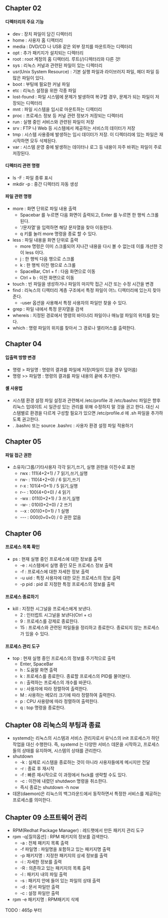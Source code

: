 ## Chapter 02 

#### 디렉터리의 주요 기능 
- dev : 장치 파일이 담긴 디렉터리
- home : 사용자 홈 디렉터리 
- media : DVD/CD 나 USB 같은 외부 장치를 마운트하는 디렉터리 
- opt : 추가 패키지가 설치되는 디렉터리 
- root : root 계정의 홈 디렉터리. 루트(/)디렉터리와 다른 것!
- sys : 리눅스 커널과 관련된 파일이 있는 디렉터리 
- usr(Unix System Resource) : 기본 실행 파일과 라이브러지 파일, 헤더 파일 등 많은 파일이 있다. 
- boot : 부팅에 필요한 커널 파일 
- etc : 리눅스 설정을 위한 각종 파일 
- lost-found : 파일 시스템에 문제가 발생하여 복구할 경우, 문제가 되는 파일이 저장되는 디렉터리 
- mnt : 파일 시스템을 임시로 마운트하는 디렉터리 
- proc : 프로세스 정보 등 커널 관련 정보가 저장되는 디렉터리 
- run : 실행 중인 서비스와 관련된 파일이 저장 
- srv : FTP 나 Web 등 시스템에서 제공하는 서비스의 데이터가 저장 
- tmp : 시스템 사용중에 발생하는 임시 데이터가 저장. 이 디렉터리에 있는 파일은 재시작하면 모두 삭제된다. 
- var : 시스템 운영 중에 발생하는 데이터나 로그 등 내용이 자주 바뀌는 파일이 주로 저장된다. 

#### 디렉터리 관련 명령 
- ls -F : 파일 종류 표시
- mkdir -p : 중간 디렉터리 자동 생성 

#### 파일 관련 명령 
- more : 화면 단위로 파일 내용 출력 
  - Spacebar 를 누르면 다음 화면이 출력되고, Enter 를 누르면 한 행씩 스크롤 된다. 
  - '/문자열'을 입력하면 해당 문자열을 찾아 이동한다.
  - q 키를 눌러 more 명령을 종료 할 수 있다. 
- less : 파일 내용을 화면 단위로 출력
  - more 명령은 이미 스크롤되어 지나간 내용을 다시 볼 수 없는데 이를 개선한 것이 less 이다. 
  - j : 한 행씩 다음 행으로 스크롤 
  - k : 한 행씩 이전 행으로 스크롤 
  - SpaceBar, Ctrl + f : 다음 화면으로 이동 
  - Ctrl + b : 이전 화면으로 이동 
- touch : 빈 파일을 생성하거나 파일의 마지막 접근 시간 또는 수정 시간을 변경 
- find : 리눅스의 디렉터리 계층 구조에서 특정 파일이 어느 디렉터리에 있는지 찾아준다.
  - -user 옵션을 사용해서 특정 사용자의 파일만 찾을 수 있다.
- grep : 파일 내에서 특정 문자열을 검색 
- whereis : 지정된 경로에서 명령의 바이너리 파일이나 매뉴얼 파일의 위치를 찾는다. 
- which : 명령 파일의 위치를 찾아서 그 경로나 앨리어스를 출력한다. 


## Chapter 04

#### 입출력 방향 변경 
- 명령 > 파일명 : 명령의 결과를 파일에 저장(파일이 있을 경우 덮어씀)
- 명령 >> 파일명 : 명령의 결과를 파일 내용의 끝에 추가한다. 

#### 셸 사용법 
- 시스템 환경 설정 파일 설정과 관련해서 /etc/profile 과 /etc/bashrc 파일은 향후 리눅스 업데이트 시 일관성 있는 관리를 위해 수정하지 말 것을 권고 한다. 대신 시스템별로 환경을 다르게 구성할 필요가 있으면 /etc/profile.d 에 .sh 파일을 추가하도록 권고한다.
- . .bashrc 또는 source .bashrc : 사용자 환경 설정 파일 적용하기 


## Chapter 05 

#### 파일 접근 권한 
- 소유자/그룹/기타사용자 각각 읽기,쓰기, 실행 권한을 이진수로 표현 
  - rwx : 111(4+2+1) / 7 읽기,쓰기,실행
  - rw- : 110(4+2+0) / 6 읽기,쓰기
  - r-x : 101(4+0+1) / 5 읽기,실행
  - r-- : 100(4+0+0) / 4 읽기
  - -wx : 011(0+2+1) / 3 쓰기,실행
  - -w- : 010(0+2+0) / 2 쓰기
  - --x : 001(0+0+1) / 1 실행
  - --- : 000(0+0+0) / 0 권한 없음 

## Chapter 06
 
#### 프로세스 목록 확인 
- ps : 현재 실행 중인 프로세스에 대한 정보를 출력 
  - -e : 시스템에서 실행 중인 모든 프로세스 정보 출력 
  - -f : 프로세스에 대한 자세한 정보 출력
  - -u uid : 특정 사용자에 대한 모든 프로세스의 정보 출력 
  - -p pid : pid 로 지정한 특정 프로세스의 정보를 출력 
  
#### 프로세스 종료하기 
- kill : 지정한 시그널을 프로세스에게 보낸다. 
  - 2 : 인터럽트 시그널을 보낸다(Ctrl + c)
  - 9 : 프로세스를 강제로 종료한다.
  - 15 : 프로세스와 관련된 파일들을 정리하고 종료한다. 종료되지 않는 프로세스가 있을 수 있다. 
  
#### 프로세스 관리 도구 
- top : 현재 실행 중인 프로세스의 정보를 주기적으로 출력 
  - Enter, SpaceBar
  - h : 도움말 화면 출력
  - k : 프로세스를 종료한다. 종료할 프로세스의 PID를 물어본다.
  - n : 출력하는 프로세스의 개수를 바꾼다.
  - u : 사용자에 따라 정렬하여 출력한다.
  - M : 사용하는 메모리 크기에 따라 정렬하여 출력한다.
  - p : CPU 사용량에 따라 정렬하여 출력한다.
  - q : top 명령을 종료한다. 
  
## Chapter 08 리눅스의 부팅과 종료 
- systemd는 리눅스의 시스템과 서비스 관리자로서 유닉스의 init 프로세스가 하던 작업을 대신 수행한다. 즉, systemd 는 다양한 서비스 데몬을 시작하고, 프로세스들의 상태를 유지하며, 시스템의 상태를 관리한다.
- shutdown 
  - -k : 실제로 시스템을 종료하는 것이 아니라 사용자들에게 메시지만 전달
  - -r : 종료 후 재시작
  - -f : 빠른 재시작으로 이 과정에서 fsck를 생략할 수도 있다.
  - -c : 이전에 내렸던 shutdwon 명령을 취소한다. 
  - 즉시 종료는 shutdown -h now 
- 데몬(daemon)은 리눅스의 백그라운드에서 동작하면서 특정한 서비스를 제공하는 프로세스를 의미한다. 

## Chapter 09 소프트웨어 관리 
- RPM(Redhat Package Manager) : 레드햇에서 만든 패키지 관리 도구
- rpm -q[질의옵션] : RPM 패키지의 정보를 검색한다.
  - -a : 전체 패키지 목록 출력
  - -f 파일명 : 파일명을 포함하고 있는 패키지명 출력
  - -p 패키지명 : 지정한 패키지의 상세 정보를 출력 
  - -i : 자세한 정보를 출력
  - -R : 의존하고 있는 패키지의 목록 출력
  - -l : 패키지 내의 파일 출력
  - -s : 패키지 안에 들어 있는 파일의 상태 출력
  - -d : 문서 파일만 출력
  - -c : 설정 파일만 출력 
- rpm -e 패키지명 : RPM패키지 삭제

TODO : 465p 부터 
  
  
  
  
  
  
  


